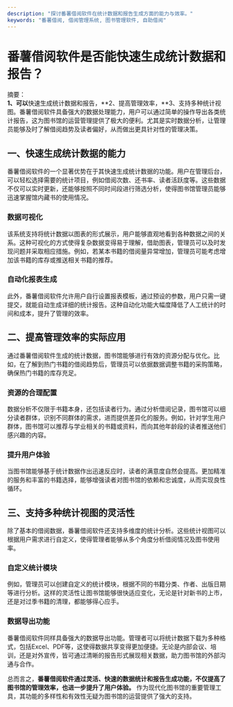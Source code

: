 ```yaml
---
description: "探讨番薯借阅软件在统计数据和报告生成方面的能力与效率。"
keywords: "番薯借阅, 借阅管理系统, 图书管理软件, 自助借阅"
---
```

# 番薯借阅软件是否能快速生成统计数据和报告？

摘要：  
**1、可以**快速生成统计数据和报告，**2、提高管理效率，**3、支持多种统计视图。番薯借阅软件具备强大的数据处理能力，用户可以通过简单的操作导出各类统计报告，这为图书馆的运营管理提供了极大的便利。尤其是实时数据分析，让管理员能够及时了解借阅趋势及读者偏好，从而做出更具针对性的管理决策。

## 一、快速生成统计数据的能力

番薯借阅软件的一个显著优势在于其快速生成统计数据的功能。用户在管理后台，可以轻松选择需要的统计项目，例如借阅次数、还书率、读者活跃度等。这些数据不仅可以实时更新，还能够按照不同时间段进行筛选分析，使得图书馆管理员能够迅速掌握馆内藏书的使用情况。

### 数据可视化

该系统支持将统计数据以图表的形式展示，用户能够直观地看到各种数据之间的关系。这种可视化的方式使得复杂数据变得易于理解，借助图表，管理员可以及时发现问题并采取相应措施。例如，若某本书籍的借阅量异常增加，管理员可能考虑增加该书籍的库存或推送相关书籍的推荐。

### 自动化报表生成

此外，番薯借阅软件允许用户自行设置报表模板，通过预设的参数，用户只需一键提交，就能自动生成详细的统计报告。这种自动化功能大幅度降低了人工统计的时间和成本，提升了管理的效率。

## 二、提高管理效率的实际应用

通过番薯借阅软件生成的统计数据，图书馆能够进行有效的资源分配与优化。比如，在了解到热门书籍的借阅趋势后，管理员可以依据数据调整书籍的采购策略，确保热门书籍的库存充足。

### 资源的合理配置

数据分析不仅限于书籍本身，还包括读者行为。通过分析借阅记录，图书馆可以细分读者群体，识别不同群体的需求，进而提供差异化的服务。例如，针对学生用户群体，图书馆可以推荐与学业相关的书籍或资料，而向其他年龄段的读者推送他们感兴趣的内容。

### 提升用户体验

当图书馆能够基于统计数据作出迅速反应时，读者的满意度自然会提高。更加精准的服务和丰富的书籍选择，能够增强读者对图书馆的依赖和忠诚度，从而实现良性循环。

## 三、支持多种统计视图的灵活性

除了基本的借阅数据，番薯借阅软件还支持多维度的统计分析。这些统计视图可以根据用户需求进行自定义，使得管理者能够从多个角度分析借阅情况及图书使用率。

### 自定义统计模块

例如，管理员可以创建自定义的统计模块，根据不同的书籍分类、作者、出版日期等进行分析。这样的灵活性让图书馆能够很快适应变化，无论是针对新书的上市，还是对过季书籍的清理，都能够得心应手。

### 数据导出功能

番薯借阅软件同样具备强大的数据导出功能。管理者可以将统计数据下载为多种格式，包括Excel、PDF等，这使得数据共享变得更加便捷。无论是内部会议、培训，还是对外宣传，皆可通过清晰的报告形式展现相关数据，助力图书馆的外部沟通与合作。

总而言之，**番薯借阅软件通过灵活、快速的数据统计和报告生成功能，不仅提高了图书馆的管理效率，也进一步提升了用户体验。** 作为现代化图书馆的重要管理工具，其功能的多样性和有效性无疑为图书馆的运营提供了强大的支持。
